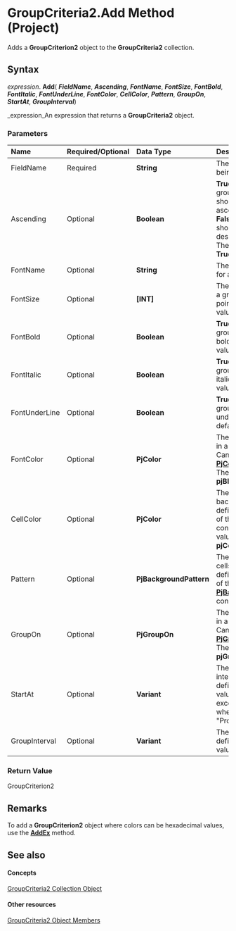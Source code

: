 
# GroupCriteria2.Add Method (Project)

Adds a  **GroupCriterion2** object to the **GroupCriteria2** collection.


## Syntax

 _expression_. **Add**( **_FieldName_**,  **_Ascending_**,  **_FontName_**,  **_FontSize_**,  **_FontBold_**,  **_FontItalic_**,  **_FontUnderLine_**,  **_FontColor_**,  **_CellColor_**,  **_Pattern_**,  **_GroupOn_**,  **_StartAt_**,  **_GroupInterval_**)

 _expression_An expression that returns a  **GroupCriteria2** object.


### Parameters



|**Name**|**Required/Optional**|**Data Type**|**Description**|
|:-----|:-----|:-----|:-----|
|FieldName|Required| **String**|The name of the field being grouped by.|
|Ascending|Optional| **Boolean**| **True** if the field in a group definition should be grouped in ascending order. **False** if the field should be grouped in descending order. The default value is **True**.|
|FontName|Optional| **String**|The name of the font for a group definition.|
|FontSize|Optional| **[INT]**|The size of the font in a group definition, in points. The default value is 8.|
|FontBold|Optional| **Boolean**| **True** if the font in a group definition is bold. The default value is **True**.|
|FontItalic|Optional| **Boolean**| **True** if the font in a group definition is italic. The default value is **False**.|
|FontUnderLine|Optional| **Boolean**| **True** if the font in a group definition is underlined. The default value is **False**.|
|FontColor|Optional| **PjColor**| The color of the font in a group definition. Can be one of the **[PjColor](46108cf5-1e35-9774-b424-6c84223d9aac.md)** constants. The default value is **pjBlack**. |
|CellColor|Optional| **PjColor**|The color of the cell background in a group definition. Can be one of the  **PjColor** constants. The default value is **pjColorAutomatic**.|
|Pattern|Optional| **PjBackgroundPattern**|The pattern for the cells in a group definition. Can be one of the  **[PjBackgroundPattern](ae452d71-3cfd-15c3-5435-4918fbaac4a1.md)** constants.|
|GroupOn|Optional| **PjGroupOn**|The type of grouping in a group definition. Can be one of the  **[PjGroupOn](72b06ac4-6028-2845-7bac-d4cde3c79c33.md)** constants. The default value is **pjGroupOnEachValue**.|
|StartAt|Optional| **Variant**|The start of the intervals in a group definition. The default value is 0 for all fields except date fields, where it is the string "Project Start Date".|
|GroupInterval|Optional| **Variant**|The interval in a group definition. The default value is 1.|

### Return Value

GroupCriterion2


## Remarks

To add a  **GroupCriterion2** object where colors can be hexadecimal values, use the **[AddEx](8474aa63-bf63-be29-86ef-177d8105e105.md)** method.


## See also


#### Concepts


 [GroupCriteria2 Collection Object](ac785cc4-dbe3-0b1d-d1f1-6d45c93bfb1d.md)
#### Other resources


 [GroupCriteria2 Object Members](b52e84f3-4332-9c5a-cd2c-c4b57cfc40ea.md)
